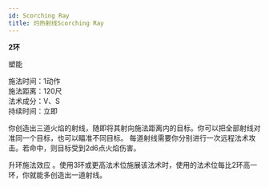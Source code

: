 ```yaml
---
id: Scorching Ray
title: 灼热射线Scorching Ray
---
```


**2环**

塑能

施法时间：1动作  
施法距离：120尺  
法术成分：V、S  
持续时间：立即  


你创造出三道火焰的射线，随即将其射向施法距离内的目标。你可以把全部射线对准同一个目标，也可以瞄准不同目标。
每道射线需要你分别进行一次远程法术攻击。若命中，则目标受到2d6点火焰伤害。

升环施法效应
。使用3环或更高法术位施展该法术时，使用的法术位每比2环高一环，你就能多创造出一道射线。

